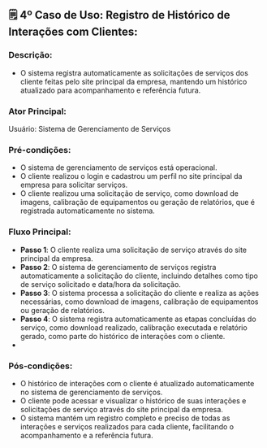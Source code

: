 ## 🗒️ **4º Caso de Uso: Registro de Histórico de Interações com Clientes**:  

### Descrição: 
* O sistema registra automaticamente as solicitações de serviços dos cliente feitas pelo site principal da empresa, mantendo um histórico atualizado para acompanhamento e referência futura.

### Ator Principal: 
   Usuário: Sistema de Gerenciamento de Serviços

### Pré-condições:
* O sistema de gerenciamento de serviços está operacional.
* O cliente realizou o login e cadastrou um perfil no site principal da empresa para solicitar serviços.
* O cliente realizou uma solicitação de serviço, como download de imagens, calibração de equipamentos ou geração de relatórios, que é registrada automaticamente no sistema.

### Fluxo Principal: 
- **Passo 1**: O cliente realiza uma solicitação de serviço através do site principal da empresa.
- **Passo 2**: O sistema de gerenciamento de serviços registra automaticamente a solicitação do cliente, incluindo detalhes como tipo de serviço solicitado e data/hora da solicitação.
- **Passo 3**: O sistema processa a solicitação do cliente e realiza as ações necessárias, como download de imagens, calibração de equipamentos ou geração de relatórios.
- **Passo 4**: O sistema registra automaticamente as etapas concluídas do serviço, como download realizado, calibração executada e relatório gerado, como parte do histórico de interações com o cliente.
- 
### Pós-condições:
* O histórico de interações com o cliente é atualizado automaticamente no sistema de gerenciamento de serviços.
* O cliente pode acessar e visualizar o histórico de suas interações e solicitações de serviço através do site principal da empresa.
* O sistema mantém um registro completo e preciso de todas as interações e serviços realizados para cada cliente, facilitando o acompanhamento e a referência futura.
